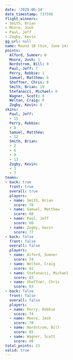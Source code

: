 ```yaml
---
date: '2020-06-14'
date_timestamp: 737590
flight_winners:
- Smith, Brian
- Moore, Josh
- Paul, Jeff
- Zogby, Kevin
gg_url: null
name: Round 18 (Sun, June 14)
points:
  Alford, Sumner: 0
  Moore, Josh: 1
  Nordstrom, Bill: 0
  Paul, Jeff: 7
  Perry, Robbie: 1
  Samuel, Matthew: 6
  Shoffner, Chris: 0
  Smith, Brian: 10
  Stefanacci, Michael: 0
  Wagner, Scott: 0
  Welton, Craig: 0
  Zogby, Kevin: 8
skins:
  Paul, Jeff:
  - 15
  Perry, Robbie:
  - 8
  Samuel, Matthew:
  - 12
  Smith, Brian:
  - 2
  - 6
  - 9
  - 13
  Zogby, Kevin:
  - 3
  - 7
teams:
- back: true
  front: true
  overall: true
  players:
  - name: Smith, Brian
    score: 70
  - name: Samuel, Matthew
    score: 80
  - name: Paul, Jeff
    score: 80
  - name: Zogby, Kevin
    score: 77
- back: false
  front: false
  overall: false
  players:
  - name: Alford, Sumner
    score: 74
  - name: Welton, Craig
    score: 81
  - name: Stefanacci, Michael
    score: 83
  - name: Shoffner, Chris
    score: 83
- back: false
  front: false
  overall: false
  players:
  - name: Perry, Robbie
    score: 74
  - name: Moore, Josh
    score: 78
  - name: Nordstrom, Bill
    score: 85
  - name: Wagner, Scott
    score: 98
total_points: 33
valid: true
---
```

